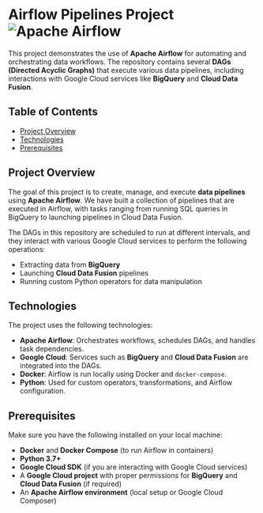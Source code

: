 # Airflow Pipelines Project ![Apache Airflow](https://upload.wikimedia.org/wikipedia/commons/d/de/AirflowLogo.png)

This project demonstrates the use of **Apache Airflow** for automating and orchestrating data workflows. The repository contains several **DAGs (Directed Acyclic Graphs)** that execute various data pipelines, including interactions with Google Cloud services like **BigQuery** and **Cloud Data Fusion**.

## Table of Contents
- [Project Overview](#project-overview)
- [Technologies](#technologies)
- [Prerequisites](#prerequisites)

## Project Overview

The goal of this project is to create, manage, and execute **data pipelines** using **Apache Airflow**. We have built a collection of pipelines that are executed in Airflow, with tasks ranging from running SQL queries in BigQuery to launching pipelines in Cloud Data Fusion.

The DAGs in this repository are scheduled to run at different intervals, and they interact with various Google Cloud services to perform the following operations:
- Extracting data from **BigQuery**
- Launching **Cloud Data Fusion** pipelines
- Running custom Python operators for data manipulation

## Technologies

The project uses the following technologies:
- **Apache Airflow**: Orchestrates workflows, schedules DAGs, and handles task dependencies.
- **Google Cloud**: Services such as **BigQuery** and **Cloud Data Fusion** are integrated into the DAGs.
- **Docker**: Airflow is run locally using Docker and `docker-compose`.
- **Python**: Used for custom operators, transformations, and Airflow configuration.

## Prerequisites

Make sure you have the following installed on your local machine:
- **Docker** and **Docker Compose** (to run Airflow in containers)
- **Python 3.7+**
- **Google Cloud SDK** (if you are interacting with Google Cloud services)
- A **Google Cloud project** with proper permissions for **BigQuery** and **Cloud Data Fusion** (if required)
- An **Apache Airflow environment** (local setup or Google Cloud Composer)
